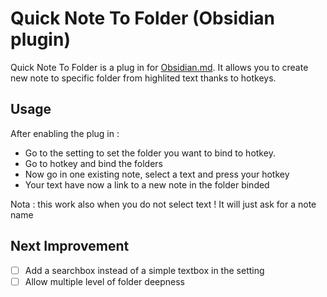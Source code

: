 # Quick Note To Folder (Obsidian plugin)

Quick Note To Folder is a plug in for [Obsidian.md](https://obsidian.md). It allows you to create new note to specific folder from highlited text thanks to hotkeys.

## Usage

After enabling the plug in :

-   Go to the setting to set the folder you want to bind to hotkey.
-   Go to hotkey and bind the folders
-   Now go in one existing note, select a text and press your hotkey
-   Your text have now a link to a new note in the folder binded

Nota : this work also when you do not select text ! It will just ask for a note name

## Next Improvement

-   [ ] Add a searchbox instead of a simple textbox in the setting
-   [ ] Allow multiple level of folder deepness
